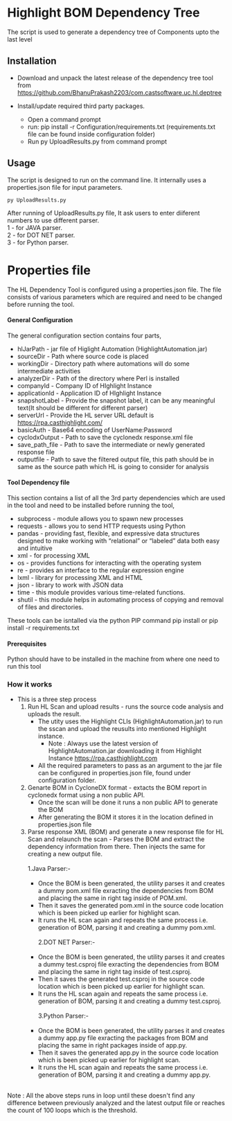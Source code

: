 # Highlight BOM Dependency Tree
The script is used to generate a dependency tree of Components upto the last level  

## Installation
* Download and unpack the latest release of the dependency tree tool from https://github.com/BhanuPrakash2203/com.castsoftware.uc.hl.deptree
   
* Install/update required third party packages. 
    * Open a command prompt 
    * run: pip install -r Configuration/requirements.txt   (requirements.txt file can be found inside configuration folder)
    * Run py UploadResults.py from command prompt

## Usage
The script is designed to run on the command line. It internally uses a properties.json file for input parameters.

    py UploadResults.py 

After running of UploadResults.py file, It ask users to enter diiferent numbers to use different parser.<br/>
   1 - for JAVA parser.<br/>
   2 - for DOT NET parser.<br/>
   3 - for Python parser.<br/>

# Properties file
The HL Dependency Tool is configured using a properties.json file.  The file consists of various parameters which are required and need to be changed before running the tool.  
#### General Configuration
The general configuration section contains four parts,  
* hlJarPath - jar file of Higlight Automation (HighlightAutomation.jar)
* sourceDir - Path where source code is placed
* workingDir - Directory path where automations will do some intermediate activities
* analyzerDir - Path of the directory where Perl is installed
* companyId - Company ID of HIghlight Instance
* applicationId - Application ID of HIghlight Instance
* snapshotLabel - Provide the snapshot label, it can be any meaningful text(It should be different for different parser)
* serverUrl - Provide the HL server URL default is https://rpa.casthighlight.com/
* basicAuth - Base64 encoding of UserName:Password
* cyclodxOutput - Path to save the cyclonedx response.xml file
* save_path_file - Path to save the intermediate or newly generated response file
* outputfile - Path to save the filtered output file, this path should be in same as the source path which HL is going to consider for analysis

#### Tool Dependency file
This section contains a list of all the 3rd party dependencies which are used in the tool and need to be installed before running the tool,  
* subprocess - module allows you to spawn new processes
* requests - allows you to send HTTP requests using Python
* pandas - providing fast, flexible, and expressive data structures designed to make working with “relational” or “labeled” data both easy and intuitive
* xml -  for processing XML
* os - provides functions for interacting with the operating system
* re -  provides an interface to the regular expression engine
* lxml -  library for processing XML and HTML
* json - library to work with JSON data
* time - this module provides various time-related functions.
* shutil -  this module helps in automating process of copying and removal of files and directories.

These tools can be isntalled via the python PIP command 
pip install <COMPONENT NAME> or  pip install -r requirements.txt

#### Prerequisites
Python should have to be installed in the machine from where one need to run this tool

### How it works
* This is a three step process
   1) Run HL Scan and upload results - runs the source code analysis and uploads the result.
      * The utity uses the Highlight CLIs (HighlightAutomation.jar) to run the sscan and upload the reusults into mentioned Highlight instance.
         * Note : Always use the latest version of HighlightAutomation.jar downloading it from Highlight Instance https://rpa.casthighlight.com
      * All the required parameters to pass as an argument to the jar file can be configured in properties.json file, found under configuration folder.
   2) Genarte BOM in CycloneDX format - extacts the BOM report in cyclonedx format using a non public API.
      * Once the scan will be done it runs a non public API to generate the BOM
      * After generating the BOM it stores it in the location defined in properties.json file
   3) Parse response XML (BOM) and generate a new response file for HL Scan and relaunch the scan - Parses the BOM and extract the dependency information from there. Then injects the same for creating a new output file.<br/><br/>
         1.Java Parser:-<br/> <br/>
         * Once the BOM is been generated, the utility parses it and creates a dummy pom.xml file exracting the dependencies from BOM and placing the same in right tag inside of POM.xml.   
         * Then it saves the generated pom.xml in the source code location which is been picked up earlier for highlight scan.
         * It runs the HL scan again and repeats the same process i.e. generation of BOM, parsing it and creating a dummy pom.xml.<br/><br/>
      2.DOT NET Parser:-<br/> <br/>
         * Once the BOM is been generated, the utility parses it and creates a dummy test.csproj file exracting the dependencies from BOM and placing the same in right tag inside of test.csproj.   
         * Then it saves the generated test.csproj in the source code location which is been picked up earlier for highlight scan.
         * It runs the HL scan again and repeats the same process i.e. generation of BOM, parsing it and creating a dummy test.csproj.<br/><br/>
      3.Python Parser:-<br/> <br/>
         * Once the BOM is been generated, the utility parses it and creates a dummy app.py file exracting the packages from BOM and placing the same in right packages inside of app.py.   
         * Then it saves the generated app.py in the source code location which is been picked up earlier for highlight scan.
         * It runs the HL scan again and repeats the same process i.e. generation of BOM, parsing it and creating a dummy app.py.<br/><br/>

   
Note : All the above steps runs in loop until these doesn't find any difference between previously analyzed and the latest output file or reaches the count of 100 loops which is the threshold.


